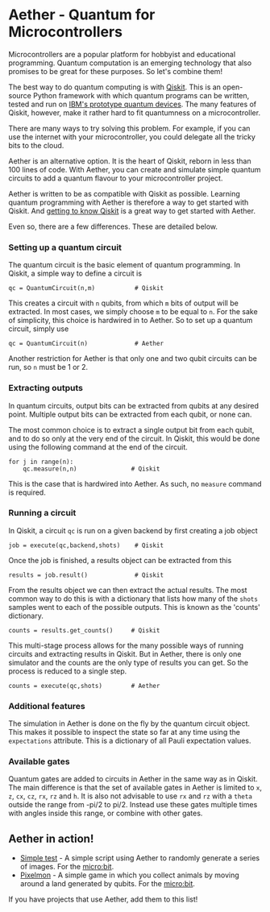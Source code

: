 # Aether - Quantum for Microcontrollers

Microcontrollers are a popular platform for hobbyist and educational programming. Quantum computation is an emerging technology that also promises to be great for these purposes. So let's combine them!

The best way to do quantum computing is with [Qiskit](https://github.com/qiskit/). This is an open-source Python framework with which quantum programs can be written, tested and run on [IBM's prototype quantum devices](https://www.research.ibm.com/ibm-q/). The many features of Qiskit, however, make it rather hard to fit quantumness on a microcontroller. 

There are many ways to try solving this problem. For example, if you can use the internet with your microcontroller, you could delegate all the tricky bits to the cloud.

Aether is an alternative option. It is the heart of Qiskit, reborn in less than 100 lines of code. With Aether, you can create and simulate simple quantum circuits to add a quantum flavour to your microcontroller project.

Aether is written to be as compatible with Qiskit as possible. Learning quantum programming with Aether is therefore a way to get started with Qiskit. And [getting to know Qiskit](https://github.com/Qiskit/qiskit-tutorials) is a great way to get started with Aether.

Even so, there are a few differences. These are detailed below.

### Setting up a quantum circuit

The quantum circuit is the basic element of quantum programming. In Qiskit, a simple way to define a circuit is

    qc = QuantumCircuit(n,m)           # Qiskit
    
This creates a circuit with `n` qubits, from which `m` bits of output will be extracted. In most cases, we simply choose `m` to be equal to `n`. For the sake of simplicity, this choice is hardwired in to Aether. So to set up a quantum circuit, simply use

    qc = QuantumCircuit(n)             # Aether

Another restriction for Aether is that only one and two qubit circuits can be run, so `n` must be 1 or 2.

### Extracting outputs

In quantum circuits, output bits can be extracted from qubits at any desired point. Multiple output bits can be extracted from each qubit, or none can.

The most common choice is to extract a single output bit from each qubit, and to do so only at the very end of the circuit. In Qiskit, this would be done using the following command at the end of the circuit.

    for j in range(n):
        qc.measure(n,n)               # Qiskit

This is the case that is hardwired into Aether. As such, no `measure` command is required.


### Running a circuit

In Qiskit, a circuit `qc` is run on a given backend by first creating a job object

    job = execute(qc,backend,shots)    # Qiskit
    
Once the job is finished, a results object can be extracted from this

    results = job.result()             # Qiskit
    
From the results object we can then extract the actual results. The most common way to do this is with a dictionary that lists how many of the `shots` samples went to each of the possible outputs. This is known as the 'counts' dictionary.

    counts = results.get_counts()     # Qiskit

This multi-stage process allows for the many possible ways of running circuits and extracting results in Qiskit. But in Aether, there is only one simulator and the counts are the only type of results you can get. So the process is reduced to a single step.

    counts = execute(qc,shots)        # Aether
    
### Additional features

The simulation in Aether is done on the fly by the quantum circuit object. This makes it possible to inspect the state so far at any time using the `expectations` attribute. This is a dictionary of all Pauli expectation values.
    
### Available gates

Quantum gates are added to circuits in Aether in the same way as in Qiskit. The main difference is that the set of available gates in Aether is limited to `x`, `z`, `cx`, `cz`, `rx`, `rz` and `h`. It is also not advisable to use `rx` and `rz` with a `theta` outside the range from -pi/2 to pi/2. Instead use these gates multiple times with angles inside this range, or combine with other gates.

## Aether in action!

* [Simple test](examples/simple_test.py) - A simple script using Aether to randomly generate a series of images. For the [micro:bit](https://microbit.org/).
* [Pixelmon](examples/pixel_mon.py) - A simple game in which you collect animals by moving around a land generated by qubits. For the [micro:bit](https://microbit.org/).

If you have projects that use Aether, add them to this list!
